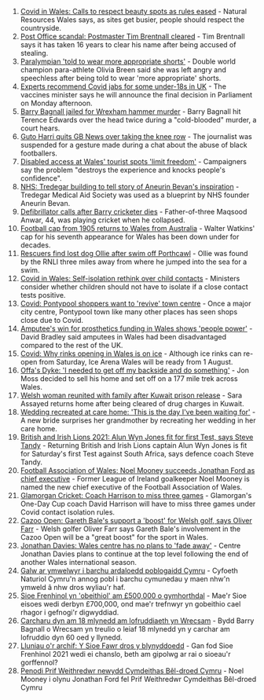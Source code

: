 1. [Covid in Wales: Calls to respect beauty spots as rules eased](https://www.bbc.co.uk/news/uk-wales-57870127) - Natural Resources Wales says, as sites get busier, people should respect the countryside.
2. [Post Office scandal: Postmaster Tim Brentnall cleared](https://www.bbc.co.uk/news/uk-wales-57885408) - Tim Brentnall says it has taken 16 years to clear his name after being accused of stealing.
3. [Paralympian 'told to wear more appropriate shorts'](https://www.bbc.co.uk/sport/disability-sport/57887715) - Double world champion para-athlete Olivia Breen said she was left angry and speechless after being told to wear 'more appropriate' shorts.
4. [Experts recommend Covid jabs for some under-18s in UK](https://www.bbc.co.uk/news/health-57885845) - The vaccines minister says he will announce the final decision in Parliament on Monday afternoon.
5. [Barry Bagnall jailed for Wrexham hammer murder](https://www.bbc.co.uk/news/uk-wales-57880625) - Barry Bagnall hit Terence Edwards over the head twice during a "cold-blooded" murder, a court hears.
6. [Guto Harri quits GB News over taking the knee row](https://www.bbc.co.uk/news/entertainment-arts-57885955) - The journalist was suspended for a gesture made during a chat about the abuse of black footballers.
7. [Disabled access at Wales' tourist spots 'limit freedom'](https://www.bbc.co.uk/news/uk-wales-57866764) - Campaigners say the problem "destroys the experience and knocks people's confidence".
8. [NHS: Tredegar building to tell story of Aneurin Bevan's inspiration](https://www.bbc.co.uk/news/uk-wales-57802514) - Tredegar Medical Aid Society was used as a blueprint by NHS founder Aneurin Bevan.
9. [Defibrillator calls after Barry cricketer dies](https://www.bbc.co.uk/news/uk-wales-57880399) - Father-of-three Maqsood Anwar, 44, was playing cricket when he collapsed.
10. [Football cap from 1905 returns to Wales from Australia](https://www.bbc.co.uk/news/uk-wales-57863668) - Walter Watkins' cap for his seventh appearance for Wales has been down under for decades.
11. [Rescuers find lost dog Ollie after swim off Porthcawl](https://www.bbc.co.uk/news/uk-wales-57880619) - Ollie was found by the RNLI three miles away from where he jumped into the sea for a swim.
12. [Covid in Wales: Self-isolation rethink over child contacts](https://www.bbc.co.uk/news/uk-wales-57880143) - Ministers consider whether children should not have to isolate if a close contact tests positive.
13. [Covid: Pontypool shoppers want to 'revive' town centre](https://www.bbc.co.uk/news/uk-wales-57870128) - Once a major city centre, Pontypool town like many other places has seen shops close due to Covid.
14. [Amputee's win for prosthetics funding in Wales shows 'people power'](https://www.bbc.co.uk/news/uk-wales-57866765) - David Bradley said amputees in Wales had been disadvantaged compared to the rest of the UK.
15. [Covid: Why rinks opening in Wales is on ice](https://www.bbc.co.uk/news/uk-wales-57866643) - Although ice rinks can re-open from Saturday, Ice Arena Wales will be ready from 1 August.
16. [Offa's Dyke: 'I needed to get off my backside and do something'](https://www.bbc.co.uk/news/uk-wales-57854826) - Jon Moss decided to sell his home and set off on a 177 mile trek across Wales.
17. [Welsh woman reunited with family after Kuwait prison release](https://www.bbc.co.uk/news/uk-wales-57855353) - Sara Assayed returns home after being cleared of drug charges in Kuwait.
18. [Wedding recreated at care home: 'This is the day I've been waiting for'](https://www.bbc.co.uk/news/uk-wales-57846759) - A new bride surprises her grandmother by recreating her wedding in her care home.
19. [British and Irish Lions 2021: Alun Wyn Jones fit for first Test, says Steve Tandy](https://www.bbc.co.uk/sport/rugby-union/57888115) - Returning British and Irish Lions captain Alun Wyn Jones is fit for Saturday's first Test against South Africa, says defence coach Steve Tandy.
20. [Football Association of Wales: Noel Mooney succeeds Jonathan Ford as chief executive](https://www.bbc.co.uk/sport/football/57890781) - Former League of Ireland goalkeeper Noel Mooney is named the new chief executive of the Football Association of Wales.
21. [Glamorgan Cricket: Coach Harrison to miss three games](https://www.bbc.co.uk/sport/cricket/57889701) - Glamorgan's One-Day Cup coach David Harrison will have to miss three games under Covid contact isolation rules.
22. [Cazoo Open: Gareth Bale's support a 'boost' for Welsh golf, says Oliver Farr](https://www.bbc.co.uk/sport/golf/57864489) - Welsh golfer Oliver Farr says Gareth Bale's involvement in the Cazoo Open will be a "great boost" for the sport in Wales.
23. [Jonathan Davies: Wales centre has no plans to 'fade away'](https://www.bbc.co.uk/sport/rugby-union/57876536) - Centre Jonathan Davies plans to continue at the top level following the end of another Wales international season.
24. [Galw ar ymwelwyr i barchu ardaloedd poblogaidd Cymru](https://www.bbc.co.uk/newyddion/57879089) - Cyfoeth Naturiol Cymru'n annog pobl i barchu cymunedau y maen nhw'n ymweld â nhw dros wyliau'r haf.
25. [Sioe Frenhinol yn 'obeithiol' am £500,000 o gymhorthdal](https://www.bbc.co.uk/newyddion/57873789) - Mae'r Sioe eisoes wedi derbyn £700,000, ond mae'r trefnwyr yn gobeithio cael rhagor i gefnogi'r digwyddiad.
26. [Carcharu dyn am 18 mlynedd am lofruddiaeth yn Wrecsam](https://www.bbc.co.uk/newyddion/57887779) - Bydd Barry Bagnall o Wrecsam yn treulio o leiaf 18 mlynedd yn y carchar am lofruddio dyn 60 oed y llynedd.
27. [Lluniau o'r archif: Y Sioe Fawr dros y blynyddoedd](https://www.bbc.co.uk/newyddion/57837159) - Gan fod Sioe Frenhinol 2021 wedi ei chanslo, beth am gipolwg ar rai o sioeau'r gorffennol?
28. [Penodi Prif Weithredwr newydd Cymdeithas Bêl-droed Cymru](https://www.bbc.co.uk/newyddion/57887782) - Noel Mooney i olynu Jonathan Ford fel Prif Weithredwr Cymdeithas Bêl-droed Cymru
